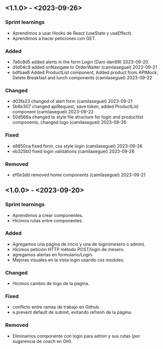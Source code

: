 ## <1.1.0> - <2023-09-26>

### Sprint learnings
- Aprendimos a usar Hooks de React (useState y useEffect).
- Aprendimos a hacer peticiones con GET.


### Added
- 7a6c8d5 added alerts in the form Login (Dani-dan99) 2023-09-20
- d1d04c9 added onNavigate to OrderWaiter (camilaseguel) 2023-09-21
- bdfbae8 Added ProductList component, Added product from APIMock, Delete Breakfast and lunch components (camilaseguel) 2023-09-22


### Changed
- d03fa23 changed  of alert form (camilaseguel) 2023-09-21
- 5b6e307 changed apiRequest, save token, added ProductList component (camilaseguel) 2023-09-22
- 50d566a changed to style file structure for login and productlist components, changed logo (camilaseguel) 2023-09-26


### Fixed
- e8850ca fixed form, css style login (camilaseguel) 2023-09-26
- eb325b0 fixed login validations (camilaseguel) 2023-09-26


### Removed
- ef0e3dd removed home components (camilaseguel) 2023-09-21


## <1.0.0> - <2023-09-20>

### Sprint learnings
- Aprendimos a crear componentes.
- Hicimos rutas entre componentes.


### Added
- Agregamos una página de inicio y una de login(mesero o admin).
- Hicimos petición HTTP método POST/login de mesero.
- agregamos alertas en formulario/Login.
- Mejoras visuales en la vista login usando css modules.


### Changed
- Hicimos cambio de logo de la página.


### Fixed
- conflicto entre ramas de trabajo en Github.
- e.prevent default de submit, evitando refresh de la página.


### Removed
- Eliminamos componente con login para admin y sus rutas (por sugerencia de coach en OH).
